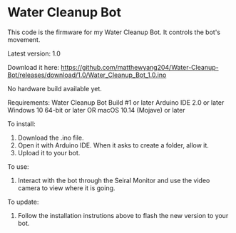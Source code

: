 # Water Cleanup Bot
This code is the firmware for my Water Cleanup Bot. It controls the bot's movement.

Latest version: 1.0

Download it here:
https://github.com/matthewyang204/Water-Cleanup-Bot/releases/download/1.0/Water_Cleanup_Bot_1.0.ino

No hardware build available yet.

Requirements:
Water Cleanup Bot Build #1 or later
Arduino IDE 2.0 or later
Windows 10 64-bit or later OR macOS 10.14 (Mojave) or later

To install:
1. Download the .ino file.
2. Open it with Arduino IDE. When it asks to create a folder, allow it.
3. Upload it to your bot.

To use:
1. Interact with the bot through the Seiral Monitor and use the video camera to view where it is going.

To update:
1. Follow the installation instrutions above to flash the new version to your bot.
